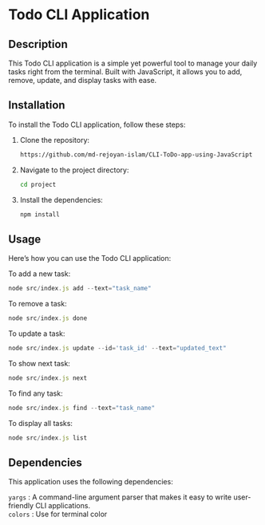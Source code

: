 # Todo CLI Application

## Description

This Todo CLI application is a simple yet powerful tool to manage your daily tasks right from the terminal. Built with JavaScript, it allows you to add, remove, update, and display tasks with ease.

## Installation

To install the Todo CLI application, follow these steps:

1. Clone the repository:

   ```bash
   https://github.com/md-rejoyan-islam/CLI-ToDo-app-using-JavaScript
   ```

2. Navigate to the project directory:

   ```bash
   cd project
   ```

3. Install the dependencies:

   ```bash
   npm install
   ```

## Usage

Here’s how you can use the Todo CLI application:

To add a new task:

```javascript
node src/index.js add --text="task_name"
```

To remove a task:

```javascript
node src/index.js done
```

To update a task:

```javascript
node src/index.js update --id='task_id' --text="updated_text"
```

To show next task:

```javascript
node src/index.js next
```

To find any task:

```javascript
node src/index.js find --text="task_name"
```

To display all tasks:

```javascript
node src/index.js list
```

## Dependencies

This application uses the following dependencies:

<code>yargs</code> : A command-line argument parser that makes it easy to write user-friendly CLI applications. <br>
<code>colors</code> : Use for terminal color
